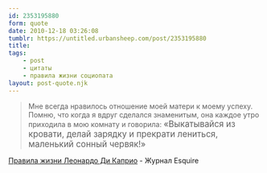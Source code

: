 ```yaml
---
id: 2353195880
form: quote
date: 2010-12-18 03:26:08
tumblr: https://untitled.urbansheep.com/post/2353195880
title: 
tags:
    - post
    - цитаты
    - правила жизни социопата
layout: post-quote.njk
---
```


<blockquote>
Мне всегда нравилось отношение моей матери к моему успеху. Помню, что когда я вдруг сделался знаменитым, она каждое утро приходила в мою комнату и говорила: <big>«Выкатывайся из кровати, делай зарядку и прекрати лениться, маленький сонный червяк!»</big>
</blockquote>

<a href="http://www.diigo.com/annotated?uid=264347&amp;url=http%3A%2F%2Fesquire.ru%2Fwil%2Fleonardo-di-caprio">Правила жизни Леонардо Ди Каприо</a> - Журнал Esquire
